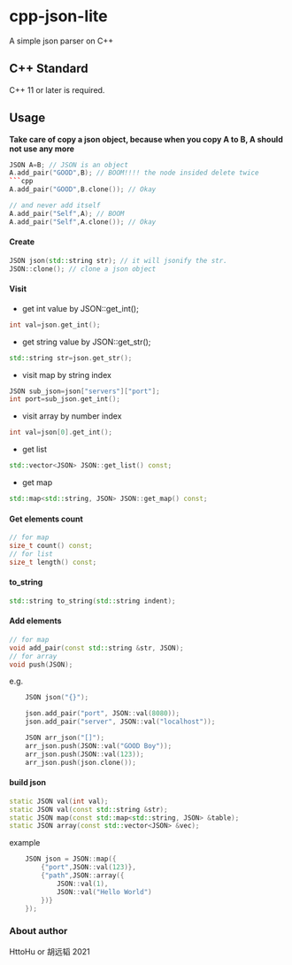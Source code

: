 # cpp-json-lite
A simple json parser on C++

## C++ Standard
C++ 11 or later is required.

## Usage

**Take care of copy a json object, because when you copy A to B, A should not use any more**
```cpp
JSON A=B; // JSON is an object
A.add_pair("GOOD",B); // BOOM!!!! the node insided delete twice 
```cpp
A.add_pair("GOOD",B.clone()); // Okay
```
```cpp
// and never add itself
A.add_pair("Self",A); // BOOM
A.add_pair("Self",A.clone()); // Okay
```

#### Create 

```cpp
JSON json(std::string str); // it will jsonify the str.
JSON::clone(); // clone a json object
```

#### Visit
* get int value by JSON::get_int();
```cpp
int val=json.get_int();
```
* get string value by JSON::get_str();
  
```cpp
std::string str=json.get_str();
```
* visit map by string index
```cpp
JSON sub_json=json["servers"]["port"];
int port=sub_json.get_int();
```
* visit array by number index
```cpp
int val=json[0].get_int();
```
* get list
```cpp
std::vector<JSON> JSON::get_list() const;
```
* get map
```cpp
std::map<std::string, JSON> JSON::get_map() const;
```

#### Get elements count
```cpp
// for map
size_t count() const;
// for list
size_t length() const;
```

#### to_string
```cpp
std::string to_string(std::string indent);
```
#### Add elements
```cpp
// for map
void add_pair(const std::string &str, JSON);
// for array
void push(JSON);
```
e.g.
```cpp
    JSON json("{}");

    json.add_pair("port", JSON::val(8080));
    json.add_pair("server", JSON::val("localhost"));

    JSON arr_json("[]");
    arr_json.push(JSON::val("GOOD Boy"));
    arr_json.push(JSON::val(123));
    arr_json.push(json.clone());
```

#### build json
```cpp
static JSON val(int val);
static JSON val(const std::string &str);
static JSON map(const std::map<std::string, JSON> &table);
static JSON array(const std::vector<JSON> &vec);
```
example 
```cpp
    JSON json = JSON::map({
        {"port",JSON::val(123)},
        {"path",JSON::array({
            JSON::val(1),
            JSON::val("Hello World")
        })}
    });
```



### About author
HttoHu or 胡远韬 2021